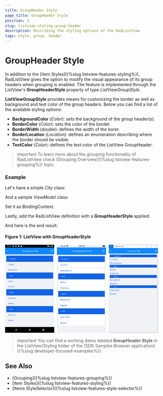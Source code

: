 ```yaml
---
title: GroupHeader Style
page_title: GroupHeader Style
position: 2
slug: listview-styling-group-header
description: Describing the styling options of the RadListView
tags: style, group, header
---
```


# GroupHeader Style

In addition to the [Item Styles]({%slug listview-features-styling%}), RadListView gives the option to modify the visual appearance of its group headers when grouping is enabled. The feature is implemented through the ListView's **GroupHeaderStyle** property of type *ListViewGroupStyle*.

**ListViewGroupStyle** provides means for customizing the border as well as background and text color of the group headers. Below you can find a list of the available styling options:

* **BackgroundColor** (*Color*): sets the background of the group header(s).
* **BorderColor** (*Color*): sets the color of the border.
* **BorderWidth** (*double*): defines the width of the borer.
* **BorderLocation** (*Location*): defines an enumeration describing where the border should be visible.
* **TextColor** (*Color*): defines the text color of the ListView GroupHeader.

>important To learn more about the grouping functionality of RadListView check [Grouping Overview]({%slug listview-features-grouping%}) topic.

### Example

Let's have a simple *City* class:

<snippet id='listview-groupstyle-source' />

And a sample *ViewModel* class:

<snippet id='listview-groupstyle-viewmodel' />

Set it as BindingContext:

<snippet id='listview-groupstyle-setvm' />

Lastly, add the RadListView definition with a **GroupHeaderStyle** applied:

<snippet id='listview-groupstyle-listview-xaml' />

And here is the end result:

#### Figure 1: ListView with GroupHeaderStyle
![](../images/listview_styling_groupheader.png)

>important You can find a working demo labeled **GroupHeader Style** in the ListView/Styling folder of the [SDK Samples Browser application]({%slug developer-focused-examples%}). 

## See Also

- [Grouping]({%slug listview-features-grouping%})
- [Item Styles]({%slug listview-features-styling%})
- [Items StyleSelector]({%slug listview-features-style-selector%})
